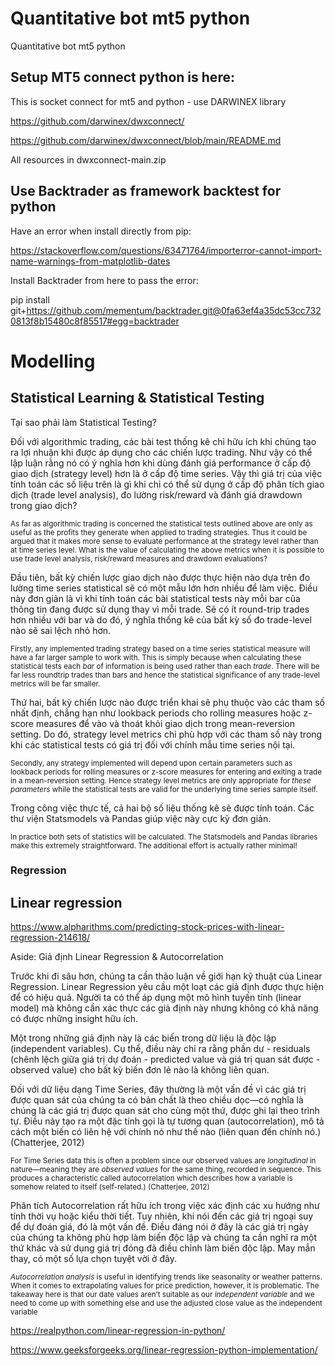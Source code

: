 # Quantitative bot mt5 python
 Quantitative bot mt5 python

## Setup MT5 connect python is here:
This is socket connect for mt5 and python - use DARWINEX library

https://github.com/darwinex/dwxconnect/

https://github.com/darwinex/dwxconnect/blob/main/README.md

All resources in dwxconnect-main.zip

## Use Backtrader as framework backtest for python 
Have an error when install directly from pip: 

https://stackoverflow.com/questions/63471764/importerror-cannot-import-name-warnings-from-matplotlib-dates

Install Backtrader from here to pass the error: 

pip install git+https://github.com/mementum/backtrader.git@0fa63ef4a35dc53cc7320813f8b15480c8f85517#egg=backtrader

# Modelling
## Statistical Learning & Statistical Testing

Tại sao phải làm Statistical Testing?

Đối với algorithmic trading, các bài test thống kê chỉ hữu ích khi chúng tạo ra lợi nhuận khi được áp dụng cho các chiến lược trading. Như vậy có thể lập luận rằng nó có ý nghĩa hơn khi dùng đánh giá performance ở cấp độ giao dịch (strategy level) hơn là ở cấp độ time series. Vậy thì giá trị của việc tính toán các số liệu trên là gì khi chỉ có thể sử dụng ở cấp độ phân tích giao dịch (trade level analysis), đo lường risk/reward và đánh giá drawdown trong giao dịch?

<sup>As far as algorithmic trading is concerned the statistical tests outlined above are only as useful as the profits they generate when applied to trading strategies. Thus it could be argued that it makes more sense to evaluate performance at the strategy level rather than at time series level. What is the value of calculating the above metrics when it is possible to use trade level analysis, risk/reward measures and drawdown evaluations?</sup>

Đầu tiên, bất kỳ chiến lược giao dịch nào được thực hiện nào dựa trên đo lường time series statistical sẽ có một mẫu lớn hơn nhiều để làm việc. Điều này đơn giản là vì khi tính toán các bài statistical tests này mỗi bar của thông tin đang được sử dụng thay vì mỗi trade. Sẽ có ít round-trip trades hơn nhiều với bar và do đó, ý nghĩa thống kê của bất kỳ số đo trade-level nào sẽ sai lệch nhỏ hơn.

<sup>Firstly, any implemented trading strategy based on a time series statistical measure will have a far larger sample to work with. This is simply because when calculating these statistical tests each *bar* of information is being used rather than each *trade*. There will be far less roundtrip trades than bars and hence the statistical significance of any trade-level metrics will be far smaller.</sup>

Thứ hai, bất kỳ chiến lược nào được triển khai sẽ phụ thuộc vào các tham số nhất định, chẳng hạn như lookback periods cho rolling measures hoặc z-score measures để vào và thoát khỏi giao dịch trong mean-reversion setting. Do đó, strategy level metrics chỉ phù hợp với các tham số này trong khi các  statistical tests có giá trị đối với chính mẫu time series nội tại.

<sup>Secondly, any strategy implemented will depend upon certain parameters such as lookback periods for rolling measures or z-score measures for entering and exiting a trade in a mean-reversion setting. Hence strategy level metrics are only appropriate for *these parameters* while the statistical tests are valid for the underlying time series sample itself.</sup>

Trong công việc thực tế, cả hai bộ số liệu thống kê sẽ được tính toán. Các thư viện Statsmodels và Pandas giúp việc này cực kỳ đơn giản.

<sup>In practice both sets of statistics will be calculated. The Statsmodels and Pandas libraries make this extremely straightforward. The additional effort is actually rather minimal!</sup>

### Regression
## Linear regression

https://www.alpharithms.com/predicting-stock-prices-with-linear-regression-214618/

Aside: Giả định Linear Regression & Autocorrelation

Trước khi đi sâu hơn, chúng ta cần thảo luận về giới hạn kỹ thuật của Linear Regression. Linear Regression yêu cầu một loạt các giả định được thực hiện để có hiệu quả. Người ta có thể áp dụng một mô hình tuyến tính (linear model) mà không cần xác thực các giả định này nhưng không có khả năng có được những insight hữu ích.

Một trong những giả định này là các biến trong dữ liệu là độc lập (independent variables). Cụ thể, điều này chỉ ra rằng phần dư - residuals (chênh lệch giữa giá trị dự đoán - predicted value và giá trị quan sát được - observed value) cho bất kỳ biến đơn lẻ nào là không liên quan.

Đối với dữ liệu dạng Time Series, đây thường là một vấn đề vì các giá trị được quan sát của chúng ta có bản chất là theo chiều dọc—có nghĩa là chúng là các giá trị được quan sát cho cùng một thứ, được ghi lại theo trình tự. Điều này tạo ra một đặc tính gọi là tự tương quan (autocorrelation), mô tả cách một biến có liên hệ với chính nó như thế nào (liên quan đến chính nó.) (Chatterjee, 2012)

<sup>For Time Series data this is often a problem since our observed values are *longitudinal* in nature—meaning they are *observed values* for the same thing, recorded in sequence. This produces a characteristic called autocorrelation which describes how a variable is somehow related to itself (self-related.) (Chatterjee, 2012)</sup>

Phân tích Autocorrelation rất hữu ích trong việc xác định các xu hướng như tính thời vụ hoặc kiểu thời tiết. Tuy nhiên, khi nói đến các giá trị ngoại suy để dự đoán giá, đó là một vấn đề. Điều đáng nói ở đây là các giá trị ngày của chúng ta không phù hợp làm biến độc lập và chúng ta cần nghĩ ra một thứ khác và sử dụng giá trị đóng đã điều chỉnh làm biến độc lập. May mắn thay, có một số lựa chọn tuyệt vời ở đây.

<sup>*Autocorrelation analysis* is useful in identifying trends like seasonality or weather patterns. When it comes to extrapolating values for price prediction, however, it is problematic. The takeaway here is that our date values aren’t suitable as our *independent variable* and we need to come up with something else and use the adjusted close value as the independent variable</sup>

https://realpython.com/linear-regression-in-python/

https://www.geeksforgeeks.org/linear-regression-python-implementation/



